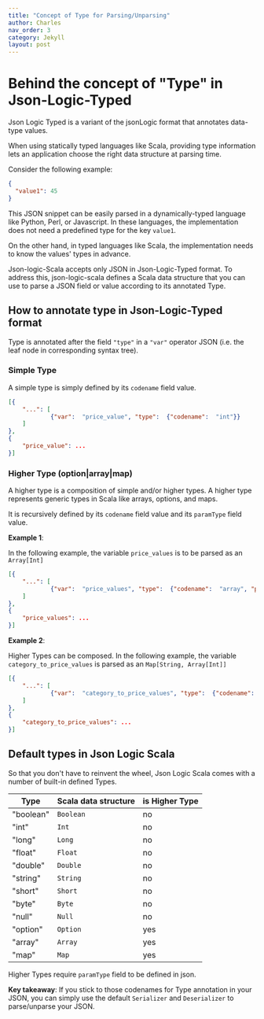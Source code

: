 ```yaml
---
title: "Concept of Type for Parsing/Unparsing"
author: Charles
nav_order: 3
category: Jekyll
layout: post
---
```


# Behind the concept of "Type" in Json-Logic-Typed

Json Logic Typed is a variant of the jsonLogic format that annotates data-type
values.

When using statically typed languages like Scala,
providing type information lets an application choose the right data structure
at parsing time.

Consider the following example:

```json
{
  "value1": 45
}
```

This JSON snippet can be easily parsed in a dynamically-typed language like
Python, Perl, or Javascript.
In these languages, the implementation does not need a predefined type
for the key `value1`.

On the other hand, in typed languages like Scala, the implementation
needs to know the values' types in advance.

Json-logic-Scala accepts only JSON in Json-Logic-Typed format.
To address this, json-logic-scala defines a Scala data structure that you
can use to parse a JSON field or value according to its annotated Type.

## How to annotate type in Json-Logic-Typed format

Type is annotated after the field `"type"` in a `"var"` operator JSON
(i.e. the leaf node in corresponding syntax tree).

### Simple Type

A simple type is simply defined by its `codename` field value.

```json
[{
    "...": [
            {"var":  "price_value", "type":  {"codename":  "int"}}
    ]
},
{
    "price_value": ...
}]
```

### Higher Type (option|array|map)

A higher type is a composition of simple and/or higher types.
A higher type represents generic types in Scala like arrays, options, and maps.

It is recursively defined by its `codename` field value and its `paramType` field value.

**Example 1**:

In the following example, the variable `price_values` is to be parsed as an `Array[Int]`

```json
[{
    "...": [
            {"var":  "price_values", "type":  {"codename":  "array", "paramType": {"codename":  "int"}}}
    ]
},
{
    "price_values": ...
}]
```

**Example 2**:

Higher Types can be composed.
In the following example, the variable `category_to_price_values` is parsed as
an `Map[String, Array[Int]]`

```json
[{
    "...": [
            {"var":  "category_to_price_values", "type":  {"codename":  "map", "paramType": {"codename":  "array", "paramType": {"codename":  "int"}}}}
    ]
},
{
    "category_to_price_values": ...
}]
```

## Default types in Json Logic Scala
So that you don't have to reinvent the wheel, Json Logic Scala comes with a
number of built-in defined Types.

| Type  | Scala data structure  | is Higher Type    |
|---|---|---|
|   "boolean"   |    `Boolean`   |  no  |
|   "int"       |    `Int`       |  no  |
|   "long"      |    `Long`      |  no  |
|   "float"     |    `Float`     |  no  |
|   "double"    |    `Double`    |  no  |
|   "string"    |    `String`    |  no  |
|   "short"     |    `Short`     |  no  |
|   "byte"      |    `Byte`      |  no  |
|   "null"      |    `Null`      |  no  |
|   "option"     |    `Option`     |  yes  |
|   "array"      |    `Array`      |  yes  |
|   "map"      |    `Map`      |  yes  |

Higher Types require `paramType` field to be defined in json.

**Key takeaway**: If you stick to those codenames for Type annotation in your JSON,
you can simply use the default `Serializer` and `Deserializer` to parse/unparse your
JSON.
